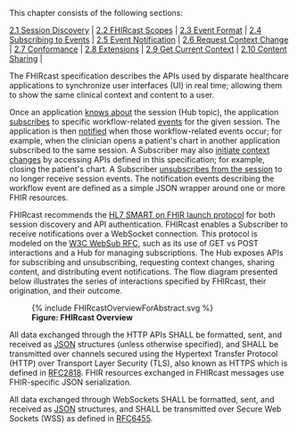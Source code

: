 This chapter consists of the following sections:

[2.1 Session Discovery](2-1-SessionDiscovery.html) |
[2.2 FHIRcast Scopes](2-2-FhircastScopes.html) |
[2.3 Event Format](2-3-Events.html) |
[2.4 Subscribing to Events](2-4-Subscribing.html) |
[2.5 Event Notification](2-5-EventNotification.html) |
[2.6 Request Context Change](2-6-RequestContextChange.html) |
[2.7 Conformance](2-7-Conformance.html) |
[2.8 Extensions](2-8-Extensions.html) |
[2.9 Get Current Context](2-9-GetCurrentContext.html) |
[2.10 Content Sharing](2-10-ContentSharing.html) |

The FHIRcast specification describes the APIs used by disparate healthcare applications to synchronize user interfaces (UI) in real time; allowing them to show the same clinical context and content to a user.


Once an application [knows about](2-1-SessionDiscovery.html) the session (Hub topic), the application [subscribes](2-4-Subscribing.html) to specific workflow-related [events](2-3-Events.html) for the given session. The application is then [notified](2-5-EventNotification.html) when those workflow-related events occur; for example, when the clinician opens a patient's chart in another application subscribed to the same session. A Subscriber may also [initiate context changes](2-6-RequestContextChange.html) by accessing APIs defined in this specification; for example, closing the patient's chart. A Subscriber [unsubscribes from the session](2-4-Subscribing.html#unsubscribe) to no longer receive session events. The notification events describing the workflow event are defined as a simple JSON wrapper around one or more FHIR resources.

FHIRcast recommends the [HL7 SMART on FHIR launch protocol](http://www.hl7.org/fhir/smart-app-launch) for both session discovery and API authentication. FHIRcast enables a Subscriber to receive notifications over a WebSocket connection. This protocol is modeled on the [W3C WebSub RFC](https://www.w3.org/TR/websub/), such as its use of GET vs POST interactions and a Hub for managing subscriptions. The Hub exposes APIs for subscribing and unsubscribing, requesting context changes, sharing content, and distributing event notifications. The flow diagram presented below illustrates the series of interactions specified by FHIRcast, their origination, and their outcome.

<figure>
  {% include FHIRcastOverviewForAbstract.svg %}
  <figcaption><b>Figure: FHIRcast Overview</b></figcaption>
  <p></p>
</figure>


All data exchanged through the HTTP APIs SHALL be formatted, sent, and received as [JSON](https://tools.ietf.org/html/rfc8259) structures (unless otherwise specified), and SHALL be transmitted over channels secured using the Hypertext Transfer Protocol (HTTP) over Transport Layer Security (TLS), also known as HTTPS which is defined in [RFC2818](https://tools.ietf.org/html/rfc2818). FHIR resources exchanged in FHIRcast messages use FHIR-specific JSON serialization.

All data exchanged through WebSockets SHALL be formatted, sent, and received as [JSON](https://tools.ietf.org/html/rfc8259) structures, and SHALL be transmitted over Secure Web Sockets (WSS) as defined in [RFC6455](https://tools.ietf.org/html/rfc6455).
